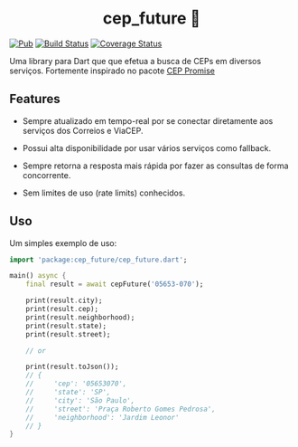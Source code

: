 <h1 align="center">cep_future 💌</h1>

[![Pub](https://img.shields.io/pub/v/cep_future.svg)](https://pub.dartlang.org/packages/cep_future) [![Build Status](https://travis-ci.com/Leocardoso94/cep_future.svg?branch=master)](https://travis-ci.com/Leocardoso94/cep_future) [![Coverage Status](https://coveralls.io/repos/github/Leocardoso94/cep_future/badge.svg?branch=master)](https://coveralls.io/github/Leocardoso94/cep_future?branch=master)

Uma library para Dart que que efetua a busca de CEPs em diversos serviços.
Fortemente inspirado no pacote [CEP Promise](https://github.com/filipedeschamps/cep-promise)

## Features

- Sempre atualizado em tempo-real por se conectar diretamente aos serviços dos Correios e ViaCEP.

- Possui alta disponibilidade por usar vários serviços como fallback.
- Sempre retorna a resposta mais rápida por fazer as consultas de forma concorrente.
- Sem limites de uso (rate limits) conhecidos.

## Uso

Um simples exemplo de uso:

```dart
import 'package:cep_future/cep_future.dart';

main() async {
    final result = await cepFuture('05653-070');

    print(result.city);
    print(result.cep);
    print(result.neighborhood);
    print(result.state);
    print(result.street);

    // or

    print(result.toJson());
    // {
    //     'cep': '05653070',
    //     'state': 'SP',
    //     'city': 'São Paulo',
    //     'street': 'Praça Roberto Gomes Pedrosa',
    //     'neighborhood': 'Jardim Leonor'
    // }
}
```
